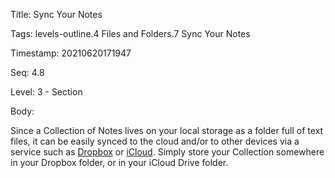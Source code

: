 Title:  Sync Your Notes

Tags:   levels-outline.4 Files and Folders.7 Sync Your Notes

Timestamp: 20210620171947

Seq:    4.8

Level:  3 - Section

Body: 

Since a Collection of Notes lives on your local storage as a folder full of text files, it can be easily synced to the cloud and/or to other devices via a service such as [Dropbox](http://www.dropbox.com) or [iCloud](http://www.apple.com/icloud/icloud-drive/). Simply store your Collection somewhere in your Dropbox folder, or in your iCloud Drive folder. 

